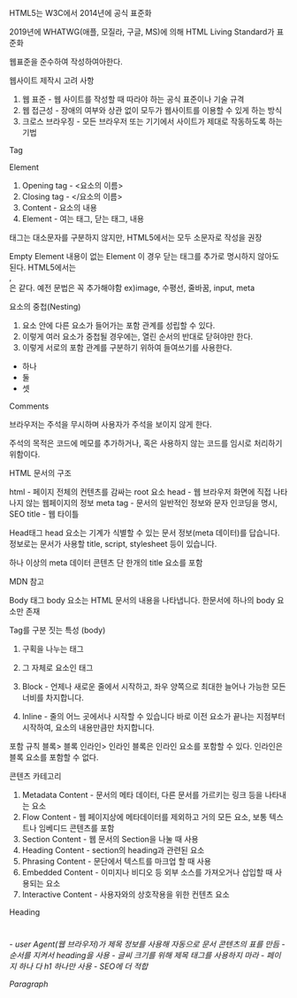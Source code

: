 HTML5는 W3C에서 2014년에 공식 표준화

2019년에 WHATWG(애플, 모질라, 구글, MS)에 의해 HTML Living Standard가 표준화

웹표준을 준수하여 작성하여아한다.

웹사이트 제작시 고려 사항

1. 웹 표준 - 웹 사이트를 작성할 때 따라야 하는 공식 표준이나 기술 규격
2. 웹 접근성 - 장애의 여부와 상관 없이 모두가 웹사이트를 이용할 수 있게 하는 방식
3. 크로스 브라우징 - 모든 브라우저 또는 기기에서 사이트가 제대로 작동하도록 하는 기법

<!--  -->

Tag

Element

1. Opening tag - <요소의 이름>
2. Closing tag - </요소의 이름>
3. Content - 요소의 내용
4. Element - 여는 태그, 닫는 태그, 내용

태그는 대소문자를 구분하지 않지만, HTML5에서는 모두 소문자로 작성을 권장

Empty Element
내용이 없는 Element
이 경우 닫는 태그를 추가로 명시하지 않아도 된다.
HTML5에서는 <br>, <br/> 은 같다. 예전 문법은 꼭 추가해야함
ex)image, 수평선, 줄바꿈, input, meta

요소의 중첩(Nesting)

1.  요소 안에 다른 요소가 들어가는 포함 관계를 성립할 수 있다.
2.  이렇게 여러 요소가 중첩될 경우에는, 열린 순서의 반대로 닫혀야만 한다.
3.  이렇게 서로의 포함 관계를 구분하기 위하여 들여쓰기를 사용한다.

<ul>
    <li>하나</li>
    <li>둘</li>
    <li>셋</li>
</ul>

<!--  -->

Comments

브라우저는 주석을 무시하며 사용자가 주석을 보이지 않게 한다.

주석의 목적은 코드에 메모를 추가하거나, 혹은 사용하지 않는 코드를 임시로 처리하기 위함이다.

HTML 문서의 구조

<!DOCTYPE html>

html - 페이지 전체의 컨텐츠를 감싸는 root 요소
head - 웹 브라우저 화면에 직접 나타나지 않는 웹페이지의 정보
meta tag - 문서의 일반적인 정보와 문자 인코딩을 명시, SEO
title - 웹 타이틀

Head태그
head 요소는 기계가 식별할 수 있는 문서 정보(meta 데이터)를 답습니다.
정보로는 문서가 사용할 title, script, stylesheet 등이 있습니다.

하나 이상의 meta 데이터 콘텐츠
단 한개의 title 요소를 포함

MDN 참고

Body 태그
body 요소는 HTML 문서의 내용을 나타냅니다. 한문서에 하나의 body 요소만 존재

Tag를 구분 짓는 특성 (body)

1. 구획을 나누는 태그
2. 그 자체로 요소인 태그

3. Block - 언제나 새로운 줄에서 시작하고, 좌우 양쪽으로 최대한 늘어나 가능한 모든 너비를 차지합니다.
4. Inline - 줄의 어느 곳에서나 시작할 수 있습니다
   바로 이전 요소가 끝나는 지점부터 시작하여, 요소의 내용만큼만 차지합니다.

포함 규칙
블록> 블록
인라인> 인라인
블록은 인라인 요소를 포함할 수 있다.
인라인은 블록 요소를 포함할 수 없다.

콘텐츠 카테고리

1. Metadata Content - 문서의 메타 데이터, 다른 문서를 가르키는 링크 등을 나타내는 요소
2. Flow Content - 웹 페이지상에 메타데이터를 제외하고 거의 모든 요소, 보통 텍스트나 임베디드 콘텐츠를 포함
3. Section Content - 웹 문서의 Section을 나눌 때 사용
4. Heading Content - section의 heading과 관련된 요소
5. Phrasing Content - 문단에서 텍스트를 마크업 할 때 사용
6. Embedded Content - 이미지나 비디오 등 외부 소스를 가져오거나 삽입할 때 사용되는 요소
7. Interactive Content - 사용자와의 상호작용을 위한 컨텐츠 요소

Heading

<h1>
<h2>
<h3>
<h4>
<h5>
<h6>
- user Agent(웹 브라우저)가 제목 정보를 사용해 자동으로 문서 콘텐츠의 표를 만듬 - 순서를 지켜서 heading을 사용
- 글씨 크기를 위해 제목 태그를 사용하지 마라
- 페이지 하나 다 h1 하나만 사용 - SEO에 더 적합

Paragraph
